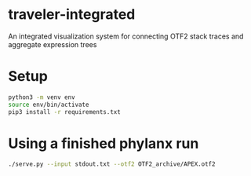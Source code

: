 traveler-integrated
===================

An integrated visualization system for connecting OTF2 stack traces and aggregate expression trees

# Setup
```bash
python3 -m venv env
source env/bin/activate
pip3 install -r requirements.txt
```

# Using a finished phylanx run
```bash
./serve.py --input stdout.txt --otf2 OTF2_archive/APEX.otf2
```